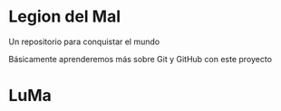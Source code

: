 # Legion del Mal

Un repositorio para conquistar el mundo

Básicamente aprenderemos más sobre Git y GitHub con este proyecto

# LuMa
